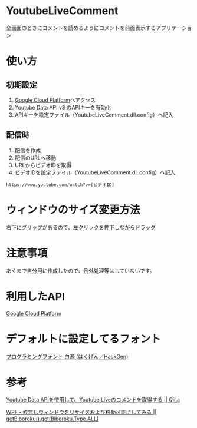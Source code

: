 # YoutubeLiveComment
全画面のときにコメントを読めるようにコメントを前面表示するアプリケーション

# 使い方

## 初期設定
1. [Google Cloud Platform](https://console.developers.google.com/?hl=ja)へアクセス
2. Youtube Data API v3 のAPIキーを有効化
3. APIキーを設定ファイル（YoutubeLiveComment.dll.config）へ記入

## 配信時
1. 配信を作成
2. 配信のURLへ移動
3. URLからビデオIDを取得
4. ビデオIDを設定ファイル（YoutubeLiveComment.dll.config）へ記入

```
https://www.youtube.com/watch?v=[ビデオID]
```

# ウィンドウのサイズ変更方法

右下にグリップがあるので、左クリックを押下しながらドラッグ

# 注意事項
あくまで自分用に作成したので、例外処理等はしていないです。

# 利用したAPI
[Google Cloud Platform](https://console.developers.google.com/?hl=ja)

# デフォルトに設定してるフォント
[プログラミングフォント 白源 (はくげん／HackGen)](https://github.com/yuru7/HackGen)

# 参考
[Youtube Data APIを使用して、Youtube Liveのコメントを取得する || Qiita](https://qiita.com/MCK9595/items/fdbd543ff938febcd136)

[WPF - 枠無しウィンドウをリサイズおよび移動可能にしてみる || getBiboroku().get(Biboroku.Type.ALL)](http://getbget.seesaa.net/article/436398354.html)

